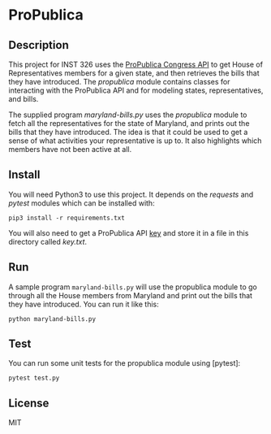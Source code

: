 # ProPublica

## Description

This project for INST 326 uses the [ProPublica Congress API] to get House of
Representatives members for a given state, and then retrieves the bills that
they have introduced. The *propublica* module contains classes for interacting
with the ProPublica API and for modeling states, representatives, and bills.

The supplied program *maryland-bills.py* uses the *propublica* module to fetch
all the representatives for the state of Maryland, and prints out the bills that
they have introduced. The idea is that it could be used to get a sense of what
activities your representative is up to. It also highlights which members have
not been active at all.

## Install

You will need Python3 to use this project. It depends on the *requests* and
*pytest* modules which can be installed with:

    pip3 install -r requirements.txt

You will also need to get a ProPublica API [key] and store it in a file in this
directory called *key.txt*.

## Run

A sample program `maryland-bills.py` will use the propublica module to go
through all the House members from Maryland and print out the bills that they
have introduced.  You can run it like this:

    python maryland-bills.py

## Test

You can run some unit tests for the propublica module using [pytest]:

    pytest test.py

## License

MIT


[ProPublica Congress API]: https://www.propublica.org/datastore/api/propublica-congress-api
[key]: https://www.propublica.org/datastore/api/propublica-congress-apik
